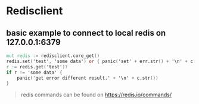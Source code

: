 # Redisclient

## basic example to connect to local redis on 127.0.0.1:6379

```v
mut redis := redisclient.core_get()
redis.set('test', 'some data') or { panic('set' + err.str() + '\n' + c.str()) }
r := redis.get('test')?
if r != 'some data' {
    panic('get error different result.' + '\n' + c.str())
}

```

> redis commands can be found on https://redis.io/commands/

